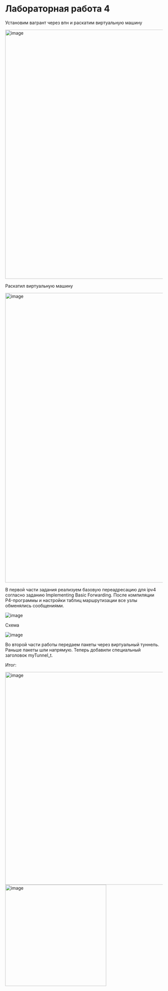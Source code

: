 
# Лабораторная работа 4

Установим вагрант через впн и раскатим виртуальную машину

<img width="794" alt="image" src="https://github.com/user-attachments/assets/00573476-020b-4161-a53f-52c48771450c" />

Раскатил виртуальную машину

<img width="923" alt="image" src="https://github.com/user-attachments/assets/2d6dadda-1916-4e53-91d9-494f2e4b1f4a" />

В первой части задания реализуем базовую переадресацию для ipv4 согласно заданию Implementing Basic Forwarding. После компиляции P4-программы и настройки таблиц маршрутизации все узлы обменялись сообщениями.

![image](https://github.com/user-attachments/assets/d71803c6-6bb3-4546-b6dc-a9e4203528d4)

Схема

![image](https://github.com/user-attachments/assets/cdd9579f-ff7c-465e-b3ab-fb7458c43a7e)


Во второй части работы передаем пакеты через виртуальный туннель.
Раньше пакеты шли напрямую. Теперь добавили специальный заголовок myTunnel_t.

Итог:

<img width="678" alt="image" src="https://github.com/user-attachments/assets/b1e5a746-8272-423f-af7c-56147893d10d" />


<img width="323" alt="image" src="https://github.com/user-attachments/assets/21e1af22-056b-4d94-984e-bfd2fc14c565" />

